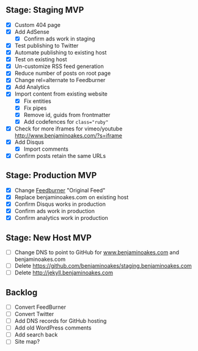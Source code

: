 ## Stage: Staging MVP

- [x] Custom 404 page
- [x] Add AdSense
  - [x] Confirm ads work in staging
- [x] Test publishing to Twitter
- [x] Automate publishing to existing host
- [x] Test on existing host
- [x] Un-customize RSS feed generation
- [x] Reduce number of posts on root page
- [x] Change rel=alternate to Feedburner
- [x] Add Analytics
- [x] Import content from existing website
  - [x] Fix entities
  - [x] Fix pipes
  - [x] Remove id, guids from frontmatter
  - [x] Add codefences for `class="ruby"`
- [x] Check for more iframes for vimeo/youtube http://www.benjaminoakes.com/?s=iframe
- [x] Add Disqus
  - [x] Import comments
- [x] Confirm posts retain the same URLs

## Stage: Production MVP

- [x] Change [Feedburner](https://feedburner.google.com/fb/a/myfeeds) "Original Feed"
- [x] Replace benjaminoakes.com on existing host
- [x] Confirm Disqus works in production
- [x] Confirm ads work in production
- [x] Confirm analytics work in production

## Stage: New Host MVP

- [ ] Change DNS to point to GitHub for www.benjaminoakes.com and benjaminoakes.com
- [ ] Delete https://github.com/benjaminoakes/staging.benjaminoakes.com
- [ ] Delete http://jekyll.benjaminoakes.com

## Backlog

- [ ] Convert FeedBurner
- [ ] Convert Twitter
- [ ] Add DNS records for GitHub hosting
- [ ] Add old WordPress comments
- [ ] Add search back
- [ ] Site map?
